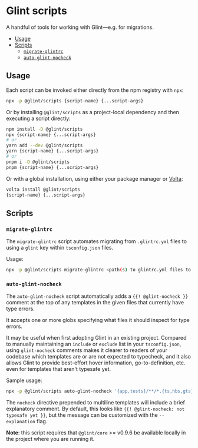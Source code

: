 # Glint scripts

A handful of tools for working with Glint—e.g. for migrations.

- [Usage](#usage)
- [Scripts](#scripts)
  - [`migrate-glintrc`](#migrate-glintrc)
  - [`auto-glint-nocheck`](#auto-glint-nocheck)

## Usage

Each script can be invoked either directly from the npm registry with `npx`:

```sh
npx -p @glint/scripts {script-name} {...script-args}
```

Or by installing `@glint/scripts` as a project-local dependency and then executing a script directly:

```sh
npm install -D @glint/scripts
npx {script-name} {...script-args}
# or
yarn add --dev @glint/scripts
yarn {script-name} {...script-args}
# or
pnpm i -D @glint/scripts
pnpm {script-name} {...script-args}
```

Or with a global installation, using either your package manager or [Volta](https://volta.sh):

```sh
volta install @glint/scripts
{script-name} {...script-args}
```

## Scripts

### `migrate-glintrc`

The `migrate-glintrc` script automates migrating from `.glintrc.yml` files to using a `glint` key within `tsconfig.json` files.

Usage:

```sh
npx -p @glint/scripts migrate-glintrc <path(s) to glintrc.yml files to migrate>
```

### `auto-glint-nocheck`

The `auto-glint-nocheck` script automatically adds a `{{! @glint-nocheck }}` comment at the top of any templates in the given files that currently have type errors.

It accepts one or more globs specifying what files it should inspect for type errors.

It may be useful when first adopting Glint in an existing project. Compared to manually maintaining an `include` or `exclude` list in your `tsconfig.json`, using `glint-nocheck` comments makes it clearer to readers of your codebase which templates are or are not expected to typecheck, and it also allows Glint to provide best-effort hover information, go-to-definition, etc. even for templates that aren't typesafe yet.

Sample usage:

```sh
npx -p @glint/scripts auto-glint-nocheck '{app,tests}/**/*.{ts,hbs,gts}'
```

The `nocheck` directive prepended to multiline templates will include a brief explanatory comment. By default, this looks like `{{! @glint-nocheck: not typesafe yet }}`, but the message can be customized with the `--explanation` flag.

**Note**: this script requires that `@glint/core` >= v0.9.6 be available locally in the project where you are running it.
